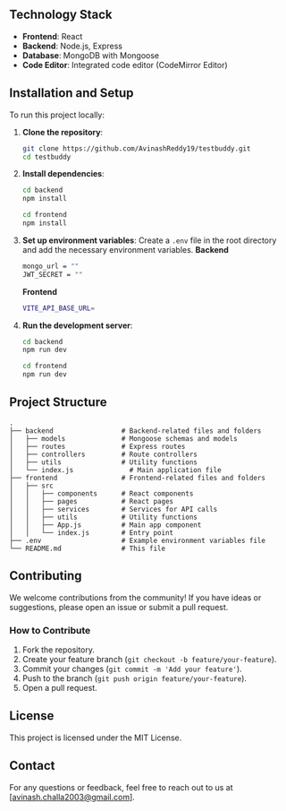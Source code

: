 ## Technology Stack

- **Frontend**: React
- **Backend**: Node.js, Express
- **Database**: MongoDB with Mongoose
- **Code Editor**: Integrated code editor (CodeMirror Editor)

## Installation and Setup

To run this project locally:

1. **Clone the repository**:
    ```bash
    git clone https://github.com/AvinashReddy19/testbuddy.git
    cd testbuddy
    ```

2. **Install dependencies**:
    ```bash
    cd backend
    npm install
    ```
    ```bash
    cd frontend
    npm install
    ```

3. **Set up environment variables**: Create a `.env` file in the root directory and add the necessary environment variables.
   **Backend**
    ```bash
    mongo_url = ""
    JWT_SECRET = ""
    ```

    **Frontend**
   ```bash
   VITE_API_BASE_URL=
   ```
5. **Run the development server**:
    ```bash
    cd backend
    npm run dev
    ```
    ```bash
    cd frontend
    npm run dev
    ```
## Project Structure

```
.
├── backend                 # Backend-related files and folders
│   ├── models              # Mongoose schemas and models
│   ├── routes              # Express routes
│   ├── controllers         # Route controllers
│   ├── utils               # Utility functions
│   └── index.js              # Main application file
├── frontend                # Frontend-related files and folders
│   ├── src
│   │   ├── components      # React components
│   │   ├── pages           # React pages
│   │   ├── services        # Services for API calls
│   │   ├── utils           # Utility functions
│   │   ├── App.js          # Main app component
│   │   └── index.js        # Entry point
├── .env                    # Example environment variables file
└── README.md               # This file
```

## Contributing

We welcome contributions from the community! If you have ideas or suggestions, please open an issue or submit a pull request.

### How to Contribute

1. Fork the repository.
2. Create your feature branch (`git checkout -b feature/your-feature`).
3. Commit your changes (`git commit -m 'Add your feature'`).
4. Push to the branch (`git push origin feature/your-feature`).
5. Open a pull request.

## License

This project is licensed under the MIT License.

## Contact

For any questions or feedback, feel free to reach out to us at [avinash.challa2003@gmail.com].
